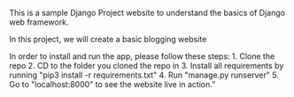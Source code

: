 This is a sample Django Project website to understand the basics of Django web framework.

In this project, we will create a basic blogging website



In order to install and run the app, please follow these steps:
                    1. Clone the repo
                    2. CD to the folder you cloned the repo in
                    3. Install all requirements by running "pip3 install -r requirements.txt"
                    4. Run "manage.py runserver"
                    5. Go to "localhost:8000" to see the website live in action.”